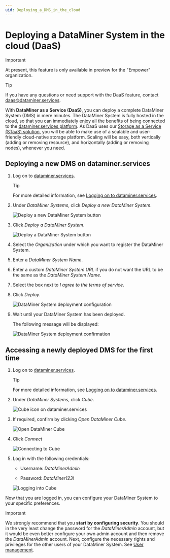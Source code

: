 ```yaml
---
uid: Deploying_a_DMS_in_the_cloud
---
```


# Deploying a DataMiner System in the cloud (DaaS)

> [!IMPORTANT]
> At present, this feature is only available in preview for the "Empower" organization.

> [!TIP]
> If you have any questions or need support with the DaaS feature, contact <daas@dataminer.services>.

With **DataMiner as a Service (DaaS)**, you can deploy a complete DataMiner System (DMS) in mere minutes. The DataMiner System is fully hosted in the cloud, so that you can immediately enjoy all the benefits of being connected to the [dataminer.services platform](xref:AboutCloudPlatform). As DaaS uses our [Storage as a Service (STaaS) solution](xref:STaaS), you will be able to make use of a scalable and user-friendly cloud-native storage platform. Scaling will be easy, both vertically (adding or removing resource), and horizontally (adding or removing nodes), whenever you need.

## Deploying a new DMS on dataminer.services

1. Log on to [dataminer.services](https://dataminer.services).

   > [!TIP]
   > For more detailed information, see [Logging on to dataminer.services](xref:Logging_on_to_the_DataMiner_Cloud_Platform).

1. Under *DataMiner Systems*, click *Deploy a new DataMiner System*.

   ![Deploy a new DataMiner System button](~/user-guide/images/deploy_001.png)

1. Click *Deploy a DataMiner System*.

   ![Deploy a DataMiner System button](~/user-guide/images/deploy_002.png)

1. Select the *Organization* under which you want to register the DataMiner System.

1. Enter a *DataMiner System Name*.

1. Enter a custom *DataMiner System URL* if you do not want the URL to be the same as the *DataMiner System Name*.

1. Select the box next to *I agree to the terms of service*.

1. Click *Deploy*.

   ![DataMiner System deployment configuration](~/user-guide/images/deploy_003.png)

1. Wait until your DataMiner System has been deployed.

   The following message will be displayed:

   ![DataMiner System deployment confirmation](~/user-guide/images/deploy_005.png)

## Accessing a newly deployed DMS for the first time

1. Log on to [dataminer.services](https://dataminer.services).

   > [!TIP]
   > For more detailed information, see [Logging on to dataminer.services](xref:Logging_on_to_the_DataMiner_Cloud_Platform).

1. Under *DataMiner Systems*, click *Cube*.

   ![Cube icon on dataminer.services](~/user-guide/images/deploy_006.png "Access Cube")

1. If required, confirm by clicking *Open DataMiner Cube*.

   ![Open DataMiner Cube](~/user-guide/images/deploy_007.png)

1. Click *Connect*

   ![Connecting to Cube](~/user-guide/images/deploy_008.png)

1. Log in with the following credentials:

   - Username: *DataMinerAdmin*

   - Password: *DataMiner123!*

   ![Logging into Cube](~/user-guide/images/deploy_009.png)

Now that you are logged in, you can configure your DataMiner System to your specific preferences.

> [!IMPORTANT]
> We strongly recommend that you **start by configuring security**. You should in the very least change the password for the *DataMinerAdmin* account, but it would be even better configure your own admin account and then remove the *DataMinerAdmin* account. Next, configure the necessary rights and privileges for the other users of your DataMiner System. See [User management](xref:User_management).
